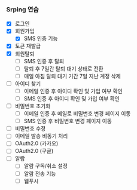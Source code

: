 ### Srping 연습

- [x] 로그인
- [x] 회원가입
  - [x] SMS 인증 기능
- [x] 토큰 재발급
- [x] 회원탈퇴
  - [ ] SMS 인증 후 탈퇴
  - [ ] 탈퇴 후 7일간 탈퇴 대기 상태로 전환
  - [ ] 매일 아침 탈퇴 대기 기간 7일 지난 계정 삭제
- [ ] 아이디 찾기
  - [ ] 이메일 인증 후 아이디 확인 및 가입 여부 확인
  - [ ] SMS 인증 후 아이디 확인 및 가입 여부 확인
- [ ] 비밀번호 초기화
  - [ ] 이메일 인증 후 메일로 비밀번호 변경 페이지 이동
  - [ ] SMS 인증 후 비밀변호 변경 페이지 이동
- [ ] 비밀번호 수정
- [ ] 이메일 발송 비동기 처리
- [ ] OAuth2.0 (카카오)
- [ ] OAuth2.0 (구글)
- [ ] 알람
  - [ ] 알람 구독/취소 설정
  - [ ] 알람 전송 기능
  - [ ] 웹푸시